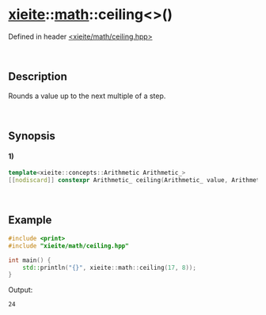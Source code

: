 # [xieite](../../xieite.md)\:\:[math](../../math.md)\:\:ceiling\<\>\(\)
Defined in header [<xieite/math/ceiling.hpp>](../../../include/xieite/math/ceiling.hpp)

&nbsp;

## Description
Rounds a value up to the next multiple of a step.

&nbsp;

## Synopsis
#### 1)
```cpp
template<xieite::concepts::Arithmetic Arithmetic_>
[[nodiscard]] constexpr Arithmetic_ ceiling(Arithmetic_ value, Arithmetic_ step = 1) noexcept;
```

&nbsp;

## Example
```cpp
#include <print>
#include "xieite/math/ceiling.hpp"

int main() {
    std::println("{}", xieite::math::ceiling(17, 8));
}
```
Output:
```
24
```
